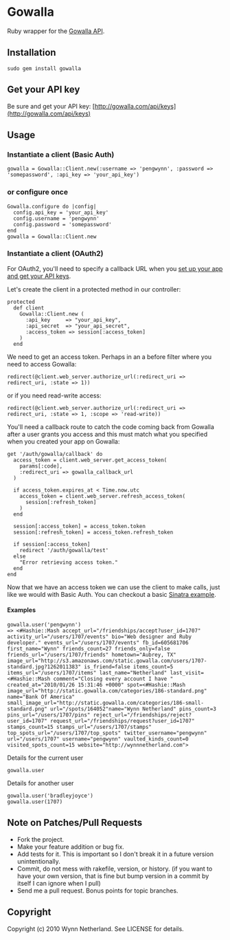 # Gowalla

Ruby wrapper for the [Gowalla API](http://gowalla.com/api/docs).

## Installation

    sudo gem install gowalla

## Get your API key

Be sure and get your API key: [http://gowalla.com/api/keys](http://gowalla.com/api/keys)

## Usage

### Instantiate a client (Basic Auth)

    gowalla = Gowalla::Client.new(:username => 'pengwynn', :password => 'somepassword', :api_key => 'your_api_key')

### or configure once

    Gowalla.configure do |config|
      config.api_key = 'your_api_key'
      config.username = 'pengwynn'
      config.password = 'somepassword'
    end
    gowalla = Gowalla::Client.new

### Instantiate a client (OAuth2)

For OAuth2, you'll need to specify a callback URL when you [set up your app and get your API keys](http://gowalla.com/api/keys).

Let's create the client in a protected method in our controller:

    protected
      def client
        Gowalla::Client.new (
          :api_key     => "your_api_key",
          :api_secret  => "your_api_secret",
          :access_token => session[:access_token]
        )
      end

We need to get an access token. Perhaps in an a before filter where you need to access Gowalla:

    redirect(@client.web_server.authorize_url(:redirect_uri => redirect_uri, :state => 1))

or if you need read-write access:

    redirect(@client.web_server.authorize_url(:redirect_uri => redirect_uri, :state => 1, :scope => 'read-write))

You'll need a callback route to catch the code coming back from Gowalla after a user grants you access and this must match what you specified when you created your app on Gowalla:

    get '/auth/gowalla/callback' do
      access_token = client.web_server.get_access_token(
        params[:code],
        :redirect_uri => gowalla_callback_url
      )

      if access_token.expires_at < Time.now.utc
        access_token = client.web_server.refresh_access_token(
          session[:refresh_token]
        )
      end

      session[:access_token] = access_token.token
      session[:refresh_token] = access_token.refresh_token

      if session[:access_token]
        redirect '/auth/gowalla/test'
      else
        "Error retrieving access token."
      end
    end

Now that we have an access token we can use the client to make calls, just like we would with Basic Auth. You can checkout a basic [Sinatra example](http://gist.github.com/454283).

#### Examples

    gowalla.user('pengwynn')
    => <#Hashie::Mash accept_url="/friendships/accept?user_id=1707" activity_url="/users/1707/events" bio="Web designer and Ruby developer." events_url="/users/1707/events" fb_id=605681706 first_name="Wynn" friends_count=27 friends_only=false friends_url="/users/1707/friends" hometown="Aubrey, TX" image_url="http://s3.amazonaws.com/static.gowalla.com/users/1707-standard.jpg?1262011383" is_friend=false items_count=5 items_url="/users/1707/items" last_name="Netherland" last_visit=<#Hashie::Mash comment="Closing every account I have " created_at="2010/01/26 15:31:46 +0000" spot=<#Hashie::Mash image_url="http://static.gowalla.com/categories/186-standard.png" name="Bank Of America" small_image_url="http://static.gowalla.com/categories/186-small-standard.png" url="/spots/164052"name="Wynn Netherland" pins_count=3 pins_url="/users/1707/pins" reject_url="/friendships/reject?user_id=1707" request_url="/friendships/request?user_id=1707" stamps_count=15 stamps_url="/users/1707/stamps" top_spots_url="/users/1707/top_spots" twitter_username="pengwynn" url="/users/1707" username="pengwynn" vaulted_kinds_count=0 visited_spots_count=15 website="http://wynnnetherland.com">

Details for the current user

    gowalla.user

Details for another user

    gowalla.user('bradleyjoyce')
    gowalla.user(1707)

## Note on Patches/Pull Requests

* Fork the project.
* Make your feature addition or bug fix.
* Add tests for it. This is important so I don't break it in a
  future version unintentionally.
* Commit, do not mess with rakefile, version, or history.
  (if you want to have your own version, that is fine but
   bump version in a commit by itself I can ignore when I pull)
* Send me a pull request. Bonus points for topic branches.

## Copyright

Copyright (c) 2010 Wynn Netherland. See LICENSE for details.
